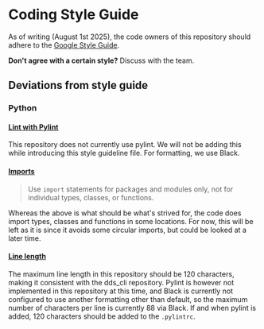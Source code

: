 # Coding Style Guide

As of writing (August 1st 2025), the code owners of this repository should adhere to the [Google Style Guide](https://google.github.io/styleguide/). 

**Don't agree with a certain style?** Discuss with the team.

## Deviations from style guide

### Python

#### [Lint with Pylint](https://google.github.io/styleguide/pyguide.html#21-lint)

This repository does not currently use pylint. We will not be adding this while introducing this style guideline file. For formatting, we use Black.

#### [Imports](https://google.github.io/styleguide/pyguide.html#22-imports)

> Use `import` statements for packages and modules only, not for individual types, classes, or functions.

Whereas the above is what should be what's strived for, the code does import types, classes and functions in some locations. For now, this will be left as it is since it avoids some circular imports, but could be looked at a later time.

#### [Line length](https://google.github.io/styleguide/pyguide.html#32-line-length)

The maximum line length in this repository should be 120 characters, making it consistent with the dds_cli repository. Pylint is however not implemented in this repository at this time, and Black is currently not configured to use another formatting other than default, so the maximum number of characters per line is currently 88 via Black. If and when pylint is added, 120 characters should be added to the `.pylintrc`.
